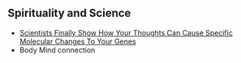 ## Spirituality and Science

* [Scientists Finally Show How Your Thoughts Can Cause Specific Molecular Changes To Your Genes](http://www.tunedbody.com/scientists-finally-show-thoughts-can-cause-specific-molecular-changes-genes/#)
* Body Mind connection

